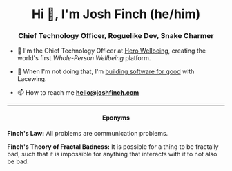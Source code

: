 <h1 align="center">Hi 👋, I'm Josh Finch (he/him)</h1>
<h3 align="center">Chief Technology Officer, Roguelike Dev, Snake Charmer</h3>

- 👔 I'm the Chief Technology Officer at [Hero Wellbeing](https://github.com/herowellbeing), creating the world's first *Whole-Person Wellbeing* platform.
- 🔭 When I'm not doing that, I'm [building software for good](https://github.com/lacewingio) with Lacewing.

- 📫 How to reach me **hello@joshfinch.com**

---

<h4 align="center">Eponyms</h4>

**Finch's Law:** All problems are communication problems.

**Finch's Theory of Fractal Badness:** It is possible for a thing to be fractally bad, such that it is impossible for anything that interacts with it to not also be bad.
